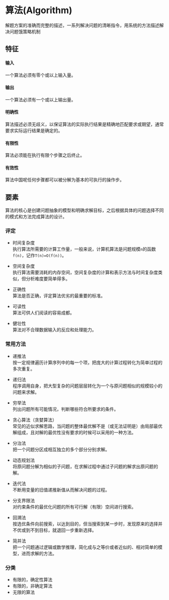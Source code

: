 # 算法(Algorithm)
解题方案的准确而完整的描述，一系列解决问题的清晰指令，用系统的方法描述解决问题饿策略机制

## 特征
#### 输入
一个算法必须有零个或以上输入量。

#### 输出
一个算法必须有一个或以上输出量。

#### 明确性
算法描述必须无歧义，以保证算法的实际执行结果是精确地匹配要求或期望，通常要求实际运行结果是确定的。

#### 有限性
算法必须能在执行有限个步骤之后终止。

#### 有效性
算法中国呢任何步骤都可以被分解为基本的可执行的操作步。

## 要素
算法的核心是创建问题抽象的模型和明确求解目标，之后根据具体的问题选择不同的模式和方法完成算法的设计。

### 评定
* 时间复杂度  
执行算法所需要的计算工作量，一般来说，计算机算法是问题规模`n`的函数`f(n)`，记作`T(n)=O(f(n))`。

* 空间复杂度  
执行算法需要消耗的内存空间，空间复杂度的计算和表示方法与时间复杂度类似，但分析难度要简单得多。

* 正确性  
算法是否正确，评定算法优劣的最重要的标准。

* 可读性  
算法可供人们阅读的容易成都。

* 健壮性  
算法对不合理数据输入的反应和处理能力。

### 常用方法
* 递推法  
按一定规律遍历计算序列中的每一个项，把庞大的计算过程转化为简单过程的多次重复。

* 递归法  
程序调用自身，把大型复杂的问题层层转化为一个与原问题相似的规模较小的问题来求解。

* 穷举法  
列出问题所有可能情况，判断哪些符合所要求的条件。

* 贪心算法（贪婪算法）  
常见的近似求解思路，当问题的整体最优解不是（或无法证明是）由局部最优解组成，且对解的最优性没有要求的时候可以采用的一种方法。

* 分治法  
把一个问题分区成相互独立的多个部分分别求解。

* 动态规划法  
将原问题分解为相似的子问题，在求解过程中通过子问题的解求出原问题的解。

* 迭代法  
不断用变量的旧值递推新值从而解决问题的过程。

* 分支界限法  
对约束条件的最优化问题的所有可行解（有限）空间进行搜索。

* 回溯法  
按选优条件向前搜索，以达到目的，但当搜索到某一步时，发现原来的选择并不优或到不到目标，就退回一步重新选择。

* 简并法  
把一个问题通过逻辑或数学推理，简化成与之等价或者近似的、相对简单的模型，进而求解的方法。

### 分类
* 有限的，确定性算法
* 有限的，非确定算法
* 无限的算法
